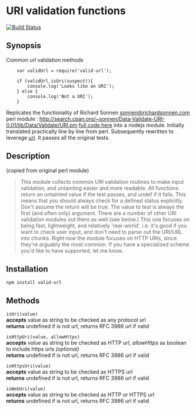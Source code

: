 URI validation functions
==
[![Build Status](https://travis-ci.org/ogt/valid-url.png)](https://travis-ci.org/ogt/valid-url)

## Synopsis

Common url validation methods 
```
    var validUrl = require('valid-url');
  
    if (validUrl.isUri(suspect)){
        console.log('Looks like an URI');
    } else {
        console.log('Not a URI');
    }
```

Replicates the functionality of Richard Sonnen <sonnen@richardsonnen.com> perl module :
http://search.cpan.org/~sonnen/Data-Validate-URI-0.01/lib/Data/Validate/URI.pm [full code here](http://anonscm.debian.org/gitweb/?p=users/dom/libdata-validate-uri-perl.git)
into a nodejs module. Initially translated practically line by line from perl. Subsequently rewritten to leverage [url](http://nodejs.org/api/url.html).
It passes all the original tests.

## Description

(copied from original perl module)

> This module collects common URI validation routines to make input validation, and untainting easier and more readable.
> All functions return an untainted value if the test passes, and undef if it fails. This means that you should always check for a defined status explicitly. Don't assume the return will be true.
> The value to test is always the first (and often only) argument.
> There are a number of other URI validation modules out there as well (see below.) This one focuses on being fast, lightweight, and relatively 'real-world'. i.e. it's good if you want to check user input, and don't need to parse out the URI/URL into chunks.
> Right now the module focuses on HTTP URIs, since they're arguably the most common. If you have a specialized scheme you'd like to have supported, let me know.

## Installation 

```
npm install valid-url
```

## Methods

 `
 isUri(value)
 `  
 **accepts** value as string to be checked as any protocol url  
 **returns** undefined if is not url, returns RFC 3986 url if valid

 `
 isHttpUri(value, allowHttps)
 `  
 **accepts** *value* as string to be checked as HTTP url, *allowHttps* as boolean to include https urls *(optional)*  
 **returns** undefined if is not url, returns RFC 3986 url if valid  

 `
 isHttpsUri(value)
 `  
 **accepts** value as string to be checked as HTTPS url  
 **returns** undefined if is not url, returns RFC 3986 url if valid  
 
 `
 isWebUri(value)
 `  
 **accepts** value as string to be checked as HTTP or HTTPS url  
 **returns** undefined if is not url, returns RFC 3986 url if valid  
